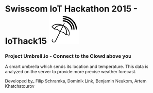 # Swisscom IoT Hackathon 2015 - IoThack15 ![alt text](https://github.com/RTiK/IoThack15/blob/master/UmbrellioAndroidApp/app/src/main/res/drawable/appicon.png "Umbrell.io Logo")


### Project Umbrell.io - Connect to the Clowd above you

A smart umbrella which sends its location and temperature. This data is analyzed on the server to provide more precise weather forecast. 


Developed by_
Filip Schramka,
Dominik Link,
Benjamin Neukom,
Artem Khatchatourov
